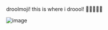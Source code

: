 droolmoji! 
this is where i droool!
🤤🤤🤤🤤🤤


![image](https://github.com/yaoiful/droolmoji/assets/85952657/274d3201-c01e-4601-97be-7b17b374111e)
